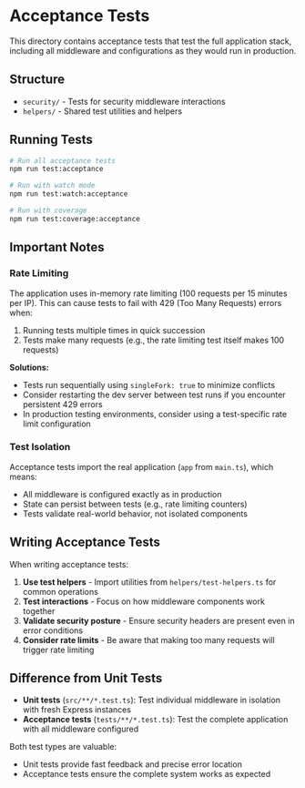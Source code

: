 # Acceptance Tests

This directory contains acceptance tests that test the full application stack, including all middleware and configurations as they would run in production.

## Structure

- `security/` - Tests for security middleware interactions
- `helpers/` - Shared test utilities and helpers

## Running Tests

```bash
# Run all acceptance tests
npm run test:acceptance

# Run with watch mode
npm run test:watch:acceptance

# Run with coverage
npm run test:coverage:acceptance
```

## Important Notes

### Rate Limiting

The application uses in-memory rate limiting (100 requests per 15 minutes per IP). This can cause tests to fail with 429 (Too Many Requests) errors when:

1. Running tests multiple times in quick succession
2. Tests make many requests (e.g., the rate limiting test itself makes 100 requests)

**Solutions:**

- Tests run sequentially using `singleFork: true` to minimize conflicts
- Consider restarting the dev server between test runs if you encounter persistent 429 errors
- In production testing environments, consider using a test-specific rate limit configuration

### Test Isolation

Acceptance tests import the real application (`app` from `main.ts`), which means:

- All middleware is configured exactly as in production
- State can persist between tests (e.g., rate limiting counters)
- Tests validate real-world behavior, not isolated components

## Writing Acceptance Tests

When writing acceptance tests:

1. **Use test helpers** - Import utilities from `helpers/test-helpers.ts` for common operations
2. **Test interactions** - Focus on how middleware components work together
3. **Validate security posture** - Ensure security headers are present even in error conditions
4. **Consider rate limits** - Be aware that making too many requests will trigger rate limiting

## Difference from Unit Tests

- **Unit tests** (`src/**/*.test.ts`): Test individual middleware in isolation with fresh Express instances
- **Acceptance tests** (`tests/**/*.test.ts`): Test the complete application with all middleware configured

Both test types are valuable:

- Unit tests provide fast feedback and precise error location
- Acceptance tests ensure the complete system works as expected

